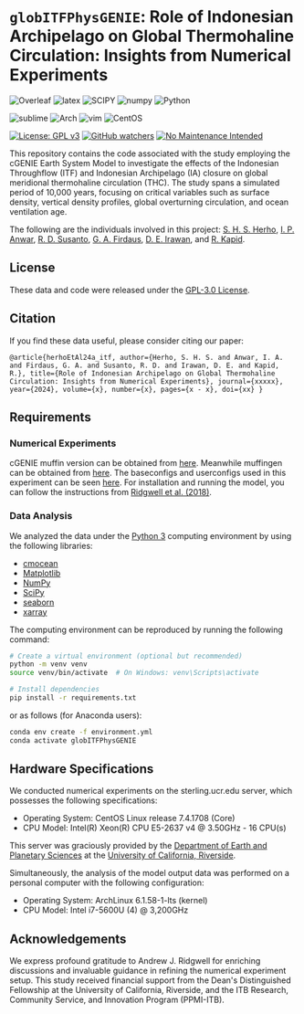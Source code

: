 # `globITFPhysGENIE`: Role of Indonesian Archipelago on Global Thermohaline Circulation: Insights from Numerical Experiments



![Overleaf](https://img.shields.io/badge/-Overleaf-47A141?logo=Overleaf&style=for-the-badge&logoColor=white)
![latex](https://img.shields.io/badge/LaTeX-47A141?style=for-the-badge&logo=LaTeX&logoColor=white)
![SCIPY](https://img.shields.io/badge/SciPy-654FF0?style=for-the-badge&logo=SciPy&logoColor=white)
![numpy](https://img.shields.io/badge/Numpy-777BB4?style=for-the-badge&logo=numpy&logoColor=white)
![Python](https://img.shields.io/badge/Python-FFD43B?style=for-the-badge&logo=python&logoColor=blue)

![sublime](https://img.shields.io/badge/sublime_text-%23575757.svg?&style=for-the-badge&logo=sublime-text&logoColor=important)
![Arch](https://img.shields.io/badge/Arch_Linux-1793D1?style=for-the-badge&logo=arch-linux&logoColor=white)
![vim](https://img.shields.io/badge/VIM-%2311AB00.svg?&style=for-the-badge&logo=vim&logoColor=white)
![CentOS](https://img.shields.io/badge/Cent%20OS-262577?style=for-the-badge&logo=CentOS&logoColor=white)

[![License: GPL v3](https://img.shields.io/badge/License-GPLv3-blue.svg)](https://www.gnu.org/licenses/gpl-3.0)
[![GitHub watchers](https://img.shields.io/github/watchers/Naereen/StrapDown.js.svg?style=social&label=Watch&maxAge=2592000)](https://github.com/sandyherho/globITFPhysGENIE/watchers)
[![No Maintenance Intended](http://unmaintained.tech/badge.svg)](http://unmaintained.tech/)



This repository contains the code associated with the study employing the cGENIE Earth System Model to investigate the effects of the Indonesian Throughflow (ITF) and Indonesian Archipelago (IA) closure on global meridional thermohaline circulation (THC). The study spans a simulated period of 10,000 years, focusing on critical variables such as surface density, vertical density profiles, global overturning circulation, and ocean ventilation age.



The following are the individuals involved in this project: [S. H. S. Herho](https://scholar.google.com/citations?user=uYQgjxMAAAAJ&hl=id), [I. P. Anwar](https://scholar.google.co.id/citations?user=NMs_TswAAAAJ&hl=id), [R. D. Susanto](https://scholar.google.com/citations?user=xony5H4AAAAJ&hl=en), [G. A. Firdaus](https://www.linkedin.com/in/gisma2/?originalSubdomain=id), [D. E. Irawan](https://scholar.google.com/citations?user=Myvc78MAAAAJ&hl=en), and [R. Kapid](https://scholar.google.co.id/citations?user=oArSkkYAAAAJ&hl=en).

## License
These data and code were released under the [GPL-3.0 License](https://github.com/sandyherho/globITFPhysGENIE/blob/main/LICENSE.txt).

## Citation
If you find these data useful, please  consider citing our paper:


`
@article{herhoEtAl24a_itf,
         author={Herho, S. H. S. and Anwar, I. A. and Firdaus, G. A. and Susanto, R. D. and Irawan, D. E. and Kapid, R.},
         title={Role of Indonesian Archipelago on Global Thermohaline Circulation: Insights from Numerical Experiments},
         journal={xxxxx},
         year={2024},
         volume={x},
         number={x},
         pages={x - x},
         doi={xx}
}
`

## Requirements

### Numerical Experiments
cGENIE muffin version can be obtained from [here](https://github.com/derpycode/cgenie.muffin). Meanwhile muffingen can be obtained from [here](https://zenodo.org/records/4615664). The baseconfigs and userconfigs used in this experiment can be seen [here](https://github.com/sandyherho/globITFPhysGENIE/tree/main/configs). For installation and running the model, you can follow the instructions from [Ridgwell et al. (2018)](https://zenodo.org/records/1407658).

### Data Analysis
We analyzed the data under the [Python 3](https://www.python.org/) computing environment by using the following libraries:

- [cmocean](https://matplotlib.org/cmocean/)
- [Matplotlib](https://matplotlib.org/)
- [NumPy](https://numpy.org/)
- [SciPy](https://pandas.pydata.org/)
- [seaborn](https://seaborn.pydata.org/)
- [xarray](https://docs.xarray.dev/en/stable/)

The computing environment can be reproduced by running the following command:

```bash
# Create a virtual environment (optional but recommended)
python -m venv venv
source venv/bin/activate  # On Windows: venv\Scripts\activate

# Install dependencies
pip install -r requirements.txt
```

or as follows (for Anaconda users):

```bash
conda env create -f environment.yml
conda activate globITFPhysGENIE
```

## Hardware Specifications
We conducted numerical experiments on the sterling.ucr.edu server, which possesses the following specifications:

- Operating System: CentOS Linux release 7.4.1708 (Core)
- CPU Model: Intel(R) Xeon(R) CPU E5-2637 v4 @ 3.50GHz - 16 CPU(s)

This server was graciously provided by the [Department of Earth and Planetary Sciences](https://epsci.ucr.edu/) at the [University of California, Riverside](https://www.ucr.edu/).

Simultaneously, the analysis of the model output data was performed on a personal computer with the following configuration:

- Operating System: ArchLinux 6.1.58-1-lts (kernel)
- CPU Model: Intel i7-5600U (4) @ 3,200GHz

## Acknowledgements
We express profound gratitude to Andrew J. Ridgwell for enriching discussions and invaluable guidance in refining the numerical experiment setup. This study received financial support from the Dean's Distinguished Fellowship at the University of California, Riverside, and the ITB Research, Community Service, and Innovation Program (PPMI-ITB).  

